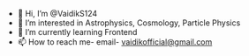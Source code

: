 - 👋 Hi, I’m @VaidikS124
- 👀 I’m interested in Astrophysics, Cosmology, Particle Physics
- 🌱 I’m currently learning Frontend
- 📫 How to reach me- email- vaidikofficial@gmail.com
<!---
VaidikS124/VaidikS124 is a ✨ special ✨ repository because its `README.md` (this file) appears on your GitHub profile.
You can click the Preview link to take a look at your changes.
--->

